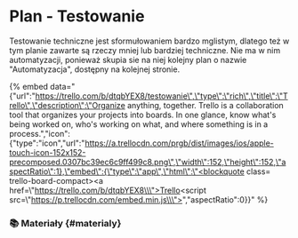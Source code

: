 # Plan - Testowanie

Testowanie techniczne jest sformułowaniem bardzo mglistym, dlatego też w tym planie zawarte są rzeczy mniej lub bardziej techniczne. Nie ma w nim automatyzacji, ponieważ skupia sie na niej kolejny plan o nazwie "Automatyzacja", dostępny na kolejnej stronie.

{% embed data="{\"url\":\"https://trello.com/b/dtqbYEX8/testowanie\",\"type\":\"rich\",\"title\":\"Trello\",\"description\":\"Organize anything, together. Trello is a collaboration tool that organizes your projects into boards. In one glance, know what\'s being worked on, who\'s working on what, and where something is in a process.\",\"icon\":{\"type\":\"icon\",\"url\":\"https://a.trellocdn.com/prgb/dist/images/ios/apple-touch-icon-152x152-precomposed.0307bc39ec6c9ff499c8.png\",\"width\":152,\"height\":152,\"aspectRatio\":1},\"embed\":{\"type\":\"app\",\"html\":\"<blockquote class= trello-board-compact><a href=\\\"https://trello.com/b/dtqbYEX8\\\">Trello</a></blockquote><script src=\\\"https://p.trellocdn.com/embed.min.js\\\"></script>\",\"aspectRatio\":0}}" %}

### 📚 Materiały {#materialy}

